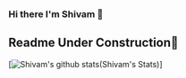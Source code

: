 ### Hi there I'm Shivam 👋

<!--
**shivamtawari/shivamtawari** is a ✨ _special_ ✨ repository because its `README.md` (this file) appears on your GitHub profile.

Here are some ideas to get you started:

- 🔭 I’m currently working on ...
- 🌱 I’m currently learning ...
- 👯 I’m looking to collaborate on ...
- 🤔 I’m looking for help with ...
- 💬 Ask me about ...
- 📫 How to reach me: ...
- 😄 Pronouns: ..
- ⚡ Fun fact: ..
-->
## Readme Under Construction🤨
[![Shivam's github stats](https://github-readme-stats.vercel.app/api?username=shivamtawari&show_icons=true&theme=chartreuse-dark)(Shivam's Stats)]
</div>

<!--
Quick Link 
-->

